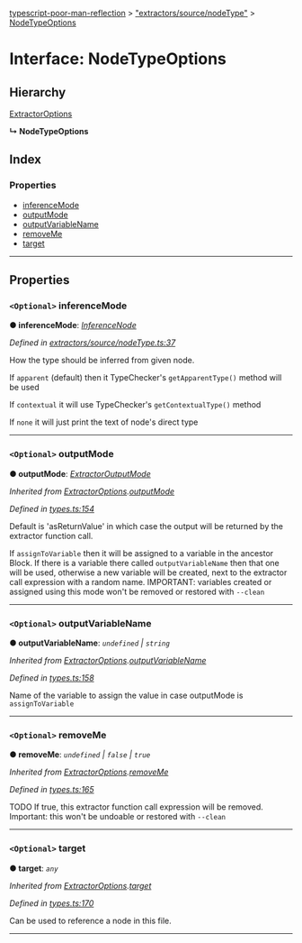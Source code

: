 [typescript-poor-man-reflection](../README.md) > ["extractors/source/nodeType"](../modules/_extractors_source_nodetype_.md) > [NodeTypeOptions](../interfaces/_extractors_source_nodetype_.nodetypeoptions.md)

# Interface: NodeTypeOptions

## Hierarchy

 [ExtractorOptions](_types_.extractoroptions.md)

**↳ NodeTypeOptions**

## Index

### Properties

* [inferenceMode](_extractors_source_nodetype_.nodetypeoptions.md#inferencemode)
* [outputMode](_extractors_source_nodetype_.nodetypeoptions.md#outputmode)
* [outputVariableName](_extractors_source_nodetype_.nodetypeoptions.md#outputvariablename)
* [removeMe](_extractors_source_nodetype_.nodetypeoptions.md#removeme)
* [target](_extractors_source_nodetype_.nodetypeoptions.md#target)

---

## Properties

<a id="inferencemode"></a>

### `<Optional>` inferenceMode

**● inferenceMode**: *[InferenceNode](../modules/_extractors_source_nodetype_.md#inferencenode)*

*Defined in [extractors/source/nodeType.ts:37](https://github.com/cancerberoSgx/typescript-poor-man-reflection/blob/7a14814/src/extractors/source/nodeType.ts#L37)*

How the type should be inferred from given node.

If `apparent` (default) then it TypeChecker's `getApparentType()` method will be used

If `contextual` it will use TypeChecker's `getContextualType()` method

If `none` it will just print the text of node's direct type

___
<a id="outputmode"></a>

### `<Optional>` outputMode

**● outputMode**: *[ExtractorOutputMode](../modules/_types_.md#extractoroutputmode)*

*Inherited from [ExtractorOptions](_types_.extractoroptions.md).[outputMode](_types_.extractoroptions.md#outputmode)*

*Defined in [types.ts:154](https://github.com/cancerberoSgx/typescript-poor-man-reflection/blob/7a14814/src/types.ts#L154)*

Default is 'asReturnValue' in which case the output will be returned by the extractor function call.

If `assignToVariable` then it will be assigned to a variable in the ancestor Block. If there is a variable there called `outputVariableName` then that one will be used, otherwise a new variable will be created, next to the extractor call expression with a random name. IMPORTANT: variables created or assigned using this mode won't be removed or restored with `--clean`

___
<a id="outputvariablename"></a>

### `<Optional>` outputVariableName

**● outputVariableName**: *`undefined` \| `string`*

*Inherited from [ExtractorOptions](_types_.extractoroptions.md).[outputVariableName](_types_.extractoroptions.md#outputvariablename)*

*Defined in [types.ts:158](https://github.com/cancerberoSgx/typescript-poor-man-reflection/blob/7a14814/src/types.ts#L158)*

Name of the variable to assign the value in case outputMode is `assignToVariable`

___
<a id="removeme"></a>

### `<Optional>` removeMe

**● removeMe**: *`undefined` \| `false` \| `true`*

*Inherited from [ExtractorOptions](_types_.extractoroptions.md).[removeMe](_types_.extractoroptions.md#removeme)*

*Defined in [types.ts:165](https://github.com/cancerberoSgx/typescript-poor-man-reflection/blob/7a14814/src/types.ts#L165)*

TODO If true, this extractor function call expression will be removed. Important: this won't be undoable or restored with `--clean`

___
<a id="target"></a>

### `<Optional>` target

**● target**: *`any`*

*Inherited from [ExtractorOptions](_types_.extractoroptions.md).[target](_types_.extractoroptions.md#target)*

*Defined in [types.ts:170](https://github.com/cancerberoSgx/typescript-poor-man-reflection/blob/7a14814/src/types.ts#L170)*

Can be used to reference a node in this file.

___

